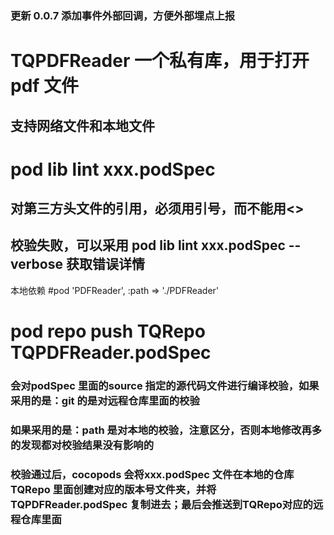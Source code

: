 ### 更新  0.0.7 添加事件外部回调，方便外部埋点上报



# TQPDFReader  一个私有库，用于打开pdf 文件
## 支持网络文件和本地文件



# pod lib lint xxx.podSpec

## 对第三方头文件的引用，必须用引号，而不能用<> 
## 
## 校验失败，可以采用 pod lib lint xxx.podSpec --verbose 获取错误详情

本地依赖
 #pod 'PDFReader', :path => './PDFReader'


# pod repo push TQRepo TQPDFReader.podSpec 
### 会对podSpec 里面的source 指定的源代码文件进行编译校验，如果采用的是：git 的是对远程仓库里面的校验
### 如果采用的是：path  是对本地的校验，注意区分，否则本地修改再多的发现都对校验结果没有影响的
### 校验通过后，cocopods 会将xxx.podSpec 文件在本地的仓库TQRepo 里面创建对应的版本号文件夹，并将TQPDFReader.podSpec 复制进去；最后会推送到TQRepo对应的远程仓库里面
